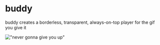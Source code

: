 # buddy
buddy creates a borderless, transparent, always-on-top player for the gif you give it

!["never gonna give you up"](./example.gif)